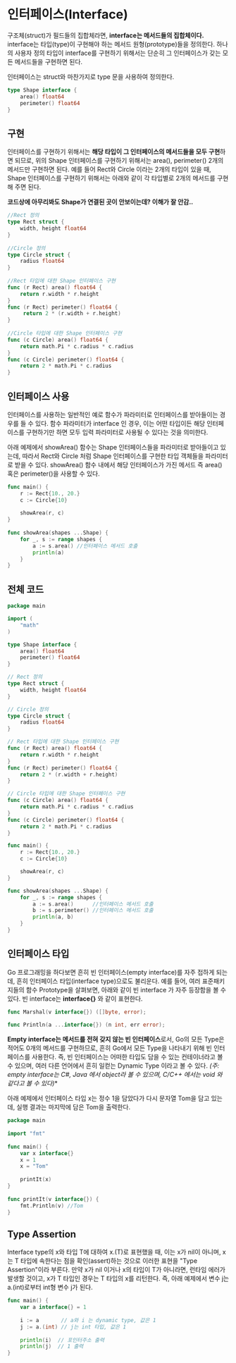 # 인터페이스(Interface)

구조체(struct)가 필드들의 집합체라면, **interface는 메서드들의 집합체이다.** 
interface는 타입(type)이 구현해야 하는 메서드 원형(prototype)들을 정의한다. 
하나의 사용자 정의 타입이 interface를 구현하기 위해서는 단순히 그 인터페이스가 갖는 모든 메서드들을 구현하면 된다.

인터페이스는 struct와 마찬가지로 type 문을 사용하여 정의한다.

```go
type Shape interface {
    area() float64
    perimeter() float64
}
```

## 구현

인터페이스를 구현하기 위해서는 **해당 타입이 그 인터페이스의 메서드들을 모두 구현**하면 되므로, 위의 Shape 인터페이스를 구현하기 위해서는 area(), perimeter() 2개의 메서드만 구현하면 된다. 예를 들어 Rect와 Circle 이라는 2개의 타입이 있을 때, Shape 인터페이스를 구현하기 위해서는 아래와 같이 각 타입별로 2개의 메서드를 구현해 주면 된다.

**코드상에 아무리봐도 Shape가 연결된 곳이 안보이는데? 이해가 잘 안감..**

```go
//Rect 정의
type Rect struct {
    width, height float64
}
 
//Circle 정의
type Circle struct {
    radius float64
}
 
//Rect 타입에 대한 Shape 인터페이스 구현 
func (r Rect) area() float64 { 
	return r.width * r.height 
}
func (r Rect) perimeter() float64 {
     return 2 * (r.width + r.height)
}
 
//Circle 타입에 대한 Shape 인터페이스 구현 
func (c Circle) area() float64 { 
    return math.Pi * c.radius * c.radius
}
func (c Circle) perimeter() float64 { 
    return 2 * math.Pi * c.radius
}
```

## 인터페이스 사용
인터페이스를 사용하는 일반적인 예로 함수가 파라미터로 인터페이스를 받아들이는 경우를 들 수 있다. 
함수 파라미터가 interface 인 경우, 이는 어떤 타입이든 해당 인터페이스를 구현하기만 하면 모두 입력 파라미터로 사용될 수 있다는 것을 의미한다.

아래 예제에서 showArea() 함수는 Shape 인터페이스들을 파라미터로 받아들이고 있는데, 따라서 Rect와 Circle 처럼 Shape 인터페이스를 구현한 타입 객체들을 파라미터로 받을 수 있다. 
showArea() 함수 내에서 해당 인터페이스가 가진 메서드 즉 area() 혹은 perimeter()을 사용할 수 있다.

```go
func main() {
    r := Rect{10., 20.}
    c := Circle{10}
 
    showArea(r, c)
}
 
func showArea(shapes ...Shape) {
    for _, s := range shapes {
        a := s.area() //인터페이스 메서드 호출
        println(a)
    }
}
```

## 전체 코드
```go
package main

import (
	"math"
)

type Shape interface {
	area() float64
	perimeter() float64
}

// Rect 정의
type Rect struct {
	width, height float64
}

// Circle 정의
type Circle struct {
	radius float64
}

// Rect 타입에 대한 Shape 인터페이스 구현
func (r Rect) area() float64 {
	return r.width * r.height
}
func (r Rect) perimeter() float64 {
	return 2 * (r.width + r.height)
}

// Circle 타입에 대한 Shape 인터페이스 구현
func (c Circle) area() float64 {
	return math.Pi * c.radius * c.radius
}
func (c Circle) perimeter() float64 {
	return 2 * math.Pi * c.radius
}

func main() {
	r := Rect{10., 20.}
	c := Circle{10}

	showArea(r, c)
}

func showArea(shapes ...Shape) {
	for _, s := range shapes {
		a := s.area()      //인터페이스 메서드 호출
		b := s.perimeter() //인터페이스 메서드 호출
		println(a, b)
	}
}
```

## 인터페이스 타입

Go 프로그래밍을 하다보면 흔히 빈 인터페이스(empty interface)를 자주 접하게 되는데, 흔히 인터페이스 타입(interface type)으로도 불리운다. 
예를 들어, 여러 표준패키지들의 함수 Prototype을 살펴보면, 아래와 같이 빈 interface 가 자주 등장함을 볼 수 있다. 
빈 interface는 **interface{}** 와 같이 표현한다.

```go
func Marshal(v interface{}) ([]byte, error);
 
func Println(a ...interface{}) (n int, err error);
```

**Empty interface는 메서드를 전혀 갖지 않는 빈 인터페이스**로서, Go의 모든 Type은 적어도 0개의 메서드를 구현하므로, 흔히 Go에서 모든 Type을 나타내기 위해 빈 인터페이스를 사용한다. 
즉, 빈 인터페이스는 어떠한 타입도 담을 수 있는 컨테이너라고 볼 수 있으며, 여러 다른 언어에서 흔히 일컫는 Dynamic Type 이라고 볼 수 있다. 
**(주: empty interface는 C#, Java 에서 object라 볼 수 있으며, C/C++ 에서는 void* 와 같다고 볼 수 있다)**

아래 예제에서 인터페이스 타입 x는 정수 1을 담았다가 다시 문자열 Tom을 담고 있는데, 실행 결과는 마지막에 담은 Tom을 출력한다.
```go
package main
 
import "fmt"
 
func main() {
    var x interface{}
    x = 1 
    x = "Tom"
 
    printIt(x)
}
 
func printIt(v interface{}) {
    fmt.Println(v) //Tom
}
```

## Type Assertion

Interface type의 x와 타입 T에 대하여 x.(T)로 표현했을 때, 이는 x가 nil이 아니며, x는 T 타입에 속한다는 점을 확인(assert)하는 것으로 이러한 표현을 "Type Assertion"이라 부른다. 
만약 x가 nil 이거나 x의 타입이 T가 아니라면, 런타임 에러가 발생할 것이고, x가 T 타입인 경우는 T 타입의 x를 리턴한다. 
즉, 아래 예제에서 변수 j는 a.(int)로부터 int형 변수 j가 된다.

```go
func main() {
    var a interface{} = 1
 
    i := a       // a와 i 는 dynamic type, 값은 1
    j := a.(int) // j는 int 타입, 값은 1
 
    println(i)  // 포인터주소 출력
    println(j)  // 1 출력
}
```
